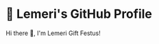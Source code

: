 # 🌟 Lemeri's GitHub Profile

Hi there 👋, I'm Lemeri Gift Festus!




<!---
Lemeri123/Lemeri123 is a ✨ special ✨ repository because its `README.md` (this file) appears on your GitHub profile.
You can click the Preview link to take a look at your changes.
--->
